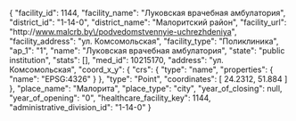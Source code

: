 {
    "facility_id": 1144,
    "facility_name": "Луковская врачебная амбулатория",
    "district_id": "1-14-0",
    "district_name": "Малоритский район",
    "facility_url": "http:\/\/www.malcrb.by\/podvedomstvennyie-uchrezhdeniya",
    "facility_address": "ул. Комсомольская",
    "facility_type": "Поликлиника",
    "ap_1": "1",
    "name": "Луковская врачебная амбулатория",
    "state": "public institution",
    "stats": [],
    "med_id": 10215170,
    "address": "ул. Комсомольская",
    "coord_x_y": {
        "crs": {
            "type": "name",
            "properties": {
                "name": "EPSG:4326"
            }
        },
        "type": "Point",
        "coordinates": [
            24.2312,
            51.884
        ]
    },
    "place_name": "Малорита",
    "place_type": "city",
    "year_of_closing": null,
    "year_of_opening": "0",
    "healthcare_facility_key": 1144,
    "administrative_division_id": "1-14-0"
}